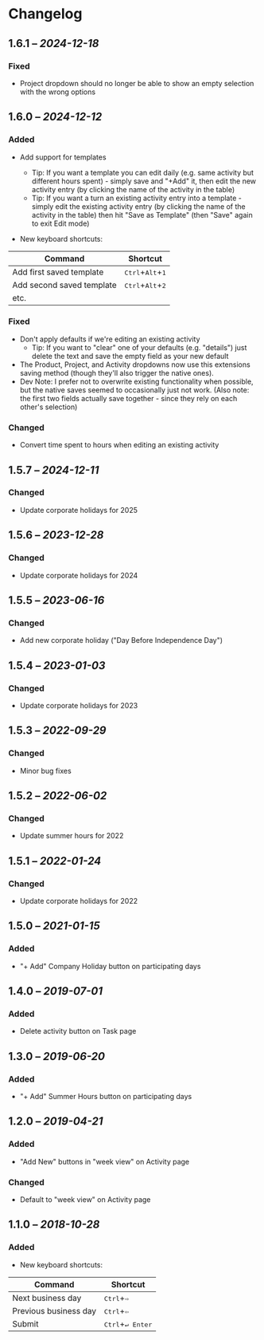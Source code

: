 # Changelog

## 1.6.1 – _2024-12-18_
### Fixed
- Project dropdown should no longer be able to show an empty selection with the wrong options

## 1.6.0 – _2024-12-12_
### Added
- Add support for templates
  - Tip: If you want a template you can edit daily (e.g. same activity but different hours spent) - simply save and "+Add" it, then edit the new activity entry (by clicking the name of the activity in the table)
  - Tip: If you want a turn an existing activity entry into a template - simply edit the existing activity entry (by clicking the name of the activity in the table) then hit "Save as Template" (then "Save" again to exit Edit mode)

- New keyboard shortcuts:

| Command | Shortcut |
| ------- | -------- |
| Add first saved template | <kbd>Ctrl</kbd>+<kbd>Alt</kbd>+<kbd>1</kbd> |
| Add second saved template | <kbd>Ctrl</kbd>+<kbd>Alt</kbd>+<kbd>2</kbd> |
| etc. | |

### Fixed
- Don't apply defaults if we're editing an existing activity
  - Tip: If you want to "clear" one of your defaults (e.g. "details") just delete the text and save the empty field as your new default
-  The Product, Project, and Activity dropdowns now use this extensions saving method (though they'll also trigger the native ones).
  - Dev Note: I prefer not to overwrite existing functionality when possible, but the native saves seemed to occasionally just not work. (Also note: the first two fields actually save together - since they rely on each other's selection)

### Changed
- Convert time spent to hours when editing an existing activity

## 1.5.7 – _2024-12-11_
### Changed
- Update corporate holidays for 2025

## 1.5.6 – _2023-12-28_
### Changed
- Update corporate holidays for 2024

## 1.5.5 – _2023-06-16_
### Changed
- Add new corporate holiday ("Day Before Independence Day")

## 1.5.4 – _2023-01-03_
### Changed
- Update corporate holidays for 2023

## 1.5.3 – _2022-09-29_
### Changed
- Minor bug fixes

## 1.5.2 – _2022-06-02_
### Changed
- Update summer hours for 2022

## 1.5.1 – _2022-01-24_
### Changed
- Update corporate holidays for 2022

## 1.5.0 – _2021-01-15_
### Added
- "+ Add" Company Holiday button on participating days

## 1.4.0 – _2019-07-01_
### Added
- Delete activity button on Task page

## 1.3.0 – _2019-06-20_
### Added
- "+ Add" Summer Hours button on participating days

## 1.2.0 – _2019-04-21_
### Added
- "Add New" buttons in "week view" on Activity page

### Changed
- Default to "week view" on Activity page

## 1.1.0 – _2018-10-28_
### Added
- New keyboard shortcuts:

| Command | Shortcut |
| ------- | -------- |
| Next business day | <kbd>Ctrl</kbd>+<kbd>⇨</kbd> |
| Previous business day | <kbd>Ctrl</kbd>+<kbd>⇦</kbd> |
| Submit | <kbd>Ctrl</kbd>+<kbd>↵ Enter</kbd> |
